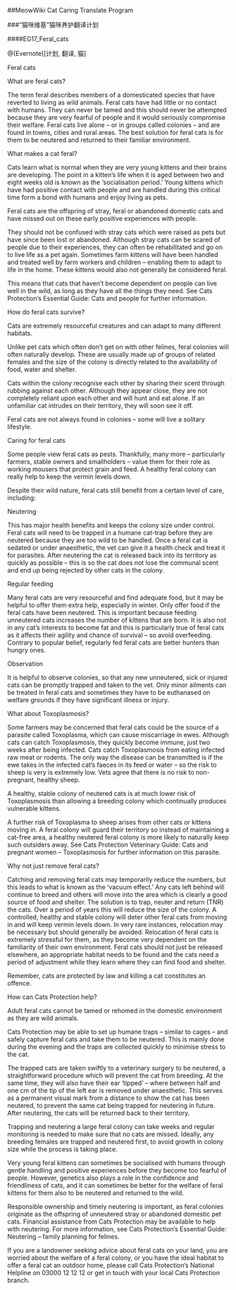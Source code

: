 ##MeowWiki Cat Caring Translate Program

###“猫咪维基”猫咪养护翻译计划

####EG17_Feral_cats

@(Evernote)[计划, 翻译, 猫]

Feral cats 


What are feral cats? 

The term feral describes members of a domesticated species that have reverted to living as wild animals. Feral cats have had little or no contact with humans. They can never be tamed and this should never be attempted because they are very fearful of people and it would seriously compromise their welfare. Feral cats live alone – or in groups called colonies – and are found in towns, cities and rural areas. The best solution for feral cats is for them to be neutered and returned to their familiar environment. 

What makes a cat feral? 

Cats learn what is normal when they are very young kittens and their brains are developing. The point in a kitten’s life when it is aged between two and eight weeks old is known as the ‘socialisation period.’ Young kittens which have had positive contact with people and are handled during this critical time form a bond with humans and enjoy living as pets. 

Feral cats are the offspring of stray, feral or abandoned domestic cats and have missed out on these early positive experiences with people. 

They should not be confused with stray cats which were raised as pets but have since been lost or abandoned. Although stray cats can be scared of people due to their experiences, they can often be rehabilitated and go on to live life as a pet again. Sometimes farm kittens will have been handled and treated well by farm workers and children – enabling them to adapt to life in the home. These kittens would also not generally be considered feral. 

This means that cats that haven’t become dependent on people can live well in the wild, as long as they have all the things they need. See Cats Protection’s Essential Guide: Cats and people for further information. 

How do feral cats survive? 

Cats are extremely resourceful creatures and can adapt to many different habitats. 

Unlike pet cats which often don’t get on with other felines, feral colonies will often naturally develop. These are usually made up of groups of related females and the size of the colony is directly related to the availability of food, water and shelter. 

Cats within the colony recognise each other by sharing their scent through rubbing against each other. Although they appear close, they are not completely reliant upon each other and will hunt and eat alone. If an unfamiliar cat intrudes on their territory, they will soon see it off.

Feral cats are not always found in colonies – some will live a solitary lifestyle. 

Caring for feral cats 

Some people view feral cats as pests. Thankfully, many more – particularly farmers, stable owners and smallholders – value them for their role as working mousers that protect grain and feed. A healthy feral colony can really help to keep the vermin levels down. 

Despite their wild nature, feral cats still benefit from a certain level of care, including: 

Neutering 

This has major health benefits and keeps the colony size under control. Feral cats will need to be trapped in a humane cat-trap before they are neutered because they are too wild to be handled. Once a feral cat is sedated or under anaesthetic, the vet can give it a health check and treat it for parasites. After neutering the cat is released back into its territory as quickly as possible – this is so the cat does not lose the communal scent and end up being rejected by other cats in the colony. 

Regular feeding 

Many feral cats are very resourceful and find adequate food, but it may be helpful to offer them extra help, especially in winter. Only offer food if the feral cats have been neutered. This is important because feeding unneutered cats increases the number of kittens that are born. It is also not in any cat’s interests to become fat and this is particularly true of feral cats as it affects their agility and chance of survival – so avoid overfeeding. Contrary to popular belief, regularly fed feral cats are better hunters than hungry ones. 

Observation 

It is helpful to observe colonies, so that any new unneutered, sick or injured cats can be promptly trapped and taken to the vet. Only minor ailments can be treated in feral cats and sometimes they have to be euthanased on welfare grounds if they have significant illness or injury. 


What about Toxoplasmosis? 

Some farmers may be concerned that feral cats could be the source of a parasite called Toxoplasma, which can cause miscarriage in ewes. Although cats can catch Toxoplasmosis, they quickly become immune, just two weeks after being infected. Cats catch Toxoplasmosis from eating infected raw meat or rodents. The only way the disease can be transmitted is if the ewe takes in the infected cat’s faeces in its feed or water – so the risk to sheep is very is extremely low. Vets agree that there is no risk to non-pregnant, healthy sheep. 

A healthy, stable colony of neutered cats is at much lower risk of Toxoplasmosis than allowing a breeding colony which continually produces vulnerable kittens. 

A further risk of Toxoplasma to sheep arises from other cats or kittens moving in. A feral colony will guard their territory so instead of maintaining a cat-free area, a healthy neutered feral colony is more likely to naturally keep such outsiders away. See Cats Protection Veterinary Guide: Cats and pregnant women – Toxoplasmosis for further information on this parasite. 

Why not just remove feral cats? 

Catching and removing feral cats may temporarily reduce the numbers, but this leads to what is known as the ‘vacuum effect.’ Any cats left behind will continue to breed and others will move into the area which is clearly a good source of food and shelter. The solution is to trap, neuter and return (TNR) the cats. Over a period of years this will reduce the size of the colony. A controlled, healthy and stable colony will deter other feral cats from moving in and will keep vermin levels down. 
In very rare instances, relocation may be necessary but should generally be avoided. Relocation of feral cats is extremely stressful for them, as they become very dependent on the familiarity of their own environment. Feral cats should not just be released elsewhere, an appropriate habitat needs to be found and the cats need a period of adjustment while they learn where they can find food and shelter. 

Remember, cats are protected by law and killing a cat constitutes an offence. 

How can Cats Protection help? 

Adult feral cats cannot be tamed or rehomed in the domestic environment as they are wild animals. 

Cats Protection may be able to set up humane traps – similar to cages – and safely capture feral cats and take them to be neutered. This is mainly done during the evening and the traps are collected quickly to minimise stress to the cat. 

The trapped cats are taken swiftly to a veterinary surgery to be neutered, a straightforward procedure which will prevent the cat from breeding. At the same time, they will also have their ear ‘tipped’ – where between half and one cm of the tip of the left ear is removed under anaesthetic. This serves as a permanent visual mark from a distance to show the cat has been neutered, to prevent the same cat being trapped for neutering in future. After neutering, the cats will be returned back to their territory. 

Trapping and neutering a large feral colony can take weeks and regular monitoring is needed to make sure that no cats are missed. Ideally, any breeding females are trapped and neutered first, to avoid growth in colony size while the process is taking place. 

Very young feral kittens can sometimes be socialised with humans through gentle handling and positive experiences before they become too fearful of people. However, genetics also plays a role in the confidence and friendliness of cats, and it can sometimes be better for the welfare of feral kittens for them also to be neutered and returned to the wild.

Responsible ownership and timely neutering is important, as feral colonies originate as the offspring of unneutered stray or abandoned domestic pet cats. Financial assistance from Cats Protection may be available to help with neutering. For more information, see Cats Protection’s Essential Guide: Neutering – family planning for felines. 

If you are a landowner seeking advice about feral cats on your land, you are worried about the welfare of a feral colony, or you have the ideal habitat to offer a feral cat an outdoor home, please call Cats Protection’s National Helpline on 03000 12 12 12 or get in touch with your local Cats Protection branch. 

